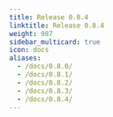 ```yaml
---
title: Release 0.8.4
linktitle: Release 0.8.4
weight: 987
sidebar_multicard: true
icon: docs
aliases:
  - /docs/0.8.0/
  - /docs/0.8.1/
  - /docs/0.8.2/
  - /docs/0.8.3/
  - /docs/0.8.4/
---
```

